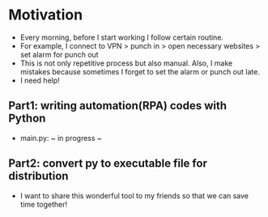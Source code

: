 # Motivation
- Every morning, before I start working I follow certain routine. 
- For example, I connect to VPN > punch in > open necessary websites > set alarm for punch out
- This is not only repetitive process but also manual. Also, I make mistakes because sometimes I forget to set the alarm or punch out late.
- I need help!

## Part1: writing automation(RPA) codes with Python
- main.py: ~ in progress ~

## Part2: convert py to executable file for distribution
- I want to share this wonderful tool to my friends so that we can save time together!
